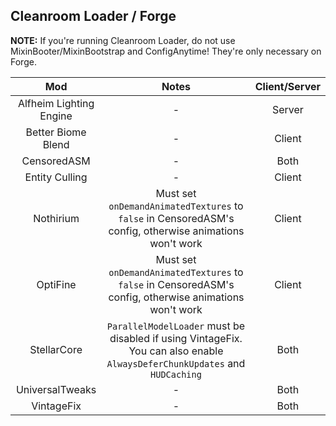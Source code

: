 ## Cleanroom Loader / Forge

**NOTE:** If you're running Cleanroom Loader, do not use MixinBooter/MixinBootstrap and ConfigAnytime! They're only necessary on Forge.

| Mod | Notes | Client/Server |
|:---:|:---:|:---:|
| Alfheim Lighting Engine | - | Server |
| Better Biome Blend | - | Client |
| CensoredASM | - | Both |
| Entity Culling | - | Client |
| Nothirium | Must set `onDemandAnimatedTextures` to `false` in CensoredASM's config, otherwise animations won't work | Client |
| OptiFine | Must set `onDemandAnimatedTextures` to `false` in CensoredASM's config, otherwise animations won't work | Client |
| StellarCore | `ParallelModelLoader` must be disabled if using VintageFix. You can also enable `AlwaysDeferChunkUpdates` and `HUDCaching` | Both |
| UniversalTweaks | - | Both |
| VintageFix | - | Both |
